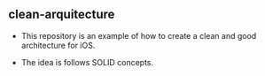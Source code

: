 ## clean-arquitecture

- This repository is an example of how to create a clean and good architecture for iOS.

- The idea is follows SOLID concepts.


